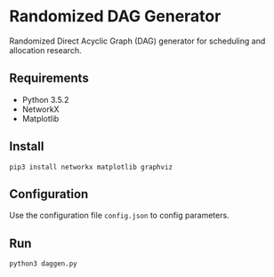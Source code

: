 # Randomized DAG Generator
Randomized Direct Acyclic Graph (DAG) generator for scheduling and allocation research.

## Requirements
- Python 3.5.2
- NetworkX
- Matplotlib

## Install
`pip3 install networkx matplotlib graphviz`

## Configuration
Use the configuration file `config.json` to config parameters.

## Run
`python3 daggen.py`

